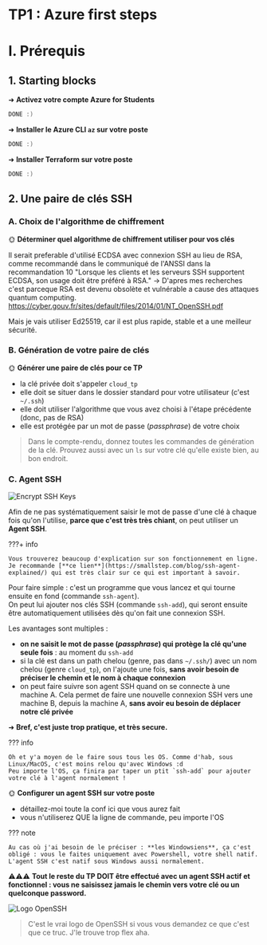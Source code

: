 # TP1 : Azure first steps

# I. Prérequis

## 1. Starting blocks

➜  **Activez votre compte Azure for Students**

```powershell
DONE :)
```

➜ **Installer le Azure CLI `az` sur votre poste**

```powershell
DONE :)
```

➜ **Installer Terraform sur votre poste**

```powershell
DONE :)
```

## 2. Une paire de clés SSH

### A. Choix de l'algorithme de chiffrement

🌞 **Déterminer quel algorithme de chiffrement utiliser pour vos clés**

Il serait preferable d'utilisé ECDSA avec connexion SSH au lieu de RSA, comme recommandé dans le communiqué de l'ANSSI dans la recommandation 10 "Lorsque les clients et les serveurs SSH supportent ECDSA, son usage doit être préféré à RSA."
    -> D'apres mes recherches c'est parceque RSA est devenu obsolète et vulnérable a cause des attaques quantum computing.
https://cyber.gouv.fr/sites/default/files/2014/01/NT_OpenSSH.pdf

Mais je vais utiliser Ed25519, car il est plus rapide, stable et a une meilleur sécurité. 

### B. Génération de votre paire de clés

🌞 **Générer une paire de clés pour ce TP**

- la clé privée doit s'appeler `cloud_tp`
- elle doit se situer dans le dossier standard pour votre utilisateur (c'est `~/.ssh`)
- elle doit utiliser l'algorithme que vous avez choisi à l'étape précédente (donc, pas de RSA)
- elle est protégée par un mot de passe (*passphrase*) de votre choix

> Dans le compte-rendu, donnez toutes les commandes de génération de la clé. Prouvez aussi avec un `ls` sur votre clé qu'elle existe bien, au bon endroit.

### C. Agent SSH

![Encrypt SSH Keys](../../assets/img/encrypt_ssh_keys.jpg)

Afin de ne pas systématiquement saisir le mot de passe d'une clé à chaque fois qu'on l'utilise, **parce que c'est très très chiant**, on peut utiliser un **Agent SSH**.

???+ info

    Vous trouverez beaucoup d'explication sur son fonctionnement en ligne. Je recommande [**ce lien**](https://smallstep.com/blog/ssh-agent-explained/) qui est très clair sur ce qui est important à savoir.

Pour faire simple : c'est un programme que vous lancez et qui tourne ensuite en fond (commande `ssh-agent`).  
On peut lui ajouter nos clés SSH (commande `ssh-add`), qui seront ensuite être automatiquement utilisées dès qu'on fait une connexion SSH.

Les avantages sont multiples :

- **on ne saisit le mot de passe (*passphrase*) qui protège la clé qu'une seule fois** : au moment du `ssh-add`
- si la clé est dans un path chelou (genre, pas dans `~/.ssh/`) avec un nom chelou (genre `cloud_tp`), on l'ajoute une fois, **sans avoir besoin de préciser le chemin et le nom à chaque connexion**
- on peut faire suivre son agent SSH quand on se connecte à une machine A. Cela permet de faire une nouvelle connexion SSH vers une machine B, depuis la machine A, **sans avoir eu besoin de déplacer notre clé privée**

➜ **Bref, c'est juste trop pratique, et très secure.**

??? info

    Oh et y'a moyen de le faire sous tous les OS. Comme d'hab, sous Linux/MacOS, c'est moins relou qu'avec Windows :d  
    Peu importe l'OS, ça finira par taper un ptit `ssh-add` pour ajouter votre clé à l'agent normalement !

🌞 **Configurer un agent SSH sur votre poste**

- détaillez-moi toute la conf ici que vous aurez fait
- vous n'utiliserez QUE la ligne de commande, peu importe l'OS

??? note

    Au cas où j'ai besoin de le préciser : **les Windowsiens**, ça c'est obligé : vous le faites uniquement avec Powershell, votre shell natif.  
    L'agent SSH c'est natif sous Windows aussi normalement.
    
⚠️⚠️⚠️ **Tout le reste du TP DOIT être effectué avec un agent SSH actif et fonctionnel : vous ne saisissez jamais le chemin vers votre clé ou un quelconque password.**

![Logo OpenSSH](../../assets/img/logo_openssh.png)

> C'est le vrai logo de OpenSSH si vous vous demandez ce que c'est que ce truc. J'le trouve trop flex aha.
